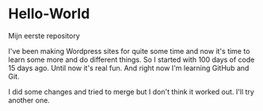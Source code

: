 # Hello-World
Mijn eerste repository

I've been making Wordpress sites for quite some time and now it's time to learn some more and do different things. So I started with 100 days of code 15 days ago. Until now it's real fun. 
And right now I'm learning GitHub and Git.

I did some changes and tried to merge but I don't think it worked out. I'll try another one.
